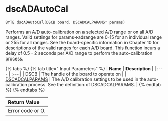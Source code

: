 # dscADAutoCal

```c
BYTE dscADAutoCal(DSCB board, DSCADCALPARAMS* params)
```

Performs an A/D auto-calibration on a selected A/D range or on all A/D ranges. Valid settings for params-&gt;adrange are 0-15 for an individual range or 255 for all ranges. See the board-specific information in Chapter 10 for descriptions of the valid ranges for each A/D board. This function incurs a delay of 0.5 - 2 seconds per A/D range to perform the auto-calibration process.

{% tabs %}
{% tab title=" Input Parameters" %}
| **Name** | **Description** |
| :--- | :--- |
|  DSCB | The handle of the board to operate on |
| [DSCADCALPARAMS](../15.-structure-definitions/dscadcalparams.md) | The A/D calibration settings to be used in the auto-calibration process. See the definition of DSCADCALPARAMS. |
{% endtab %}
{% endtabs %}

| Return Value |
| :--- |
| Error code or 0. |



